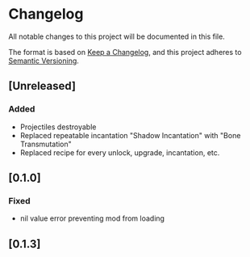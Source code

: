 # Changelog

All notable changes to this project will be documented in this file.

The format is based on [Keep a Changelog](https://keepachangelog.com/en/1.1.0/),
and this project adheres to [Semantic Versioning](https://semver.org/spec/v2.0.0.html).

## [Unreleased]

### Added

- Projectiles destroyable
- Replaced repeatable incantation "Shadow Incantation" with "Bone Transmutation"
- Replaced recipe for every unlock, upgrade, incantation, etc.

## [0.1.0]

### Fixed

- nil value error preventing mod from loading

## [0.1.3]
